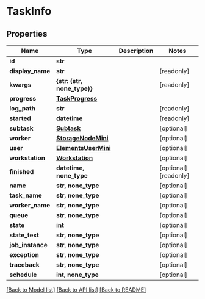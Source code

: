 # TaskInfo


## Properties

Name | Type | Description | Notes
------------ | ------------- | ------------- | -------------
**id** | **str** |  | 
**display_name** | **str** |  | [readonly] 
**kwargs** | **{str: (str, none_type)}** |  | [readonly] 
**progress** | [**TaskProgress**](TaskProgress.md) |  | 
**log_path** | **str** |  | [readonly] 
**started** | **datetime** |  | [readonly] 
**subtask** | [**Subtask**](Subtask.md) |  | [optional] 
**worker** | [**StorageNodeMini**](StorageNodeMini.md) |  | [optional] 
**user** | [**ElementsUserMini**](ElementsUserMini.md) |  | [optional] 
**workstation** | [**Workstation**](Workstation.md) |  | [optional] 
**finished** | **datetime, none_type** |  | [optional] [readonly] 
**name** | **str, none_type** |  | [optional] 
**task_name** | **str, none_type** |  | [optional] 
**worker_name** | **str, none_type** |  | [optional] 
**queue** | **str, none_type** |  | [optional] 
**state** | **int** |  | [optional] 
**state_text** | **str, none_type** |  | [optional] 
**job_instance** | **str, none_type** |  | [optional] 
**exception** | **str, none_type** |  | [optional] 
**traceback** | **str, none_type** |  | [optional] 
**schedule** | **int, none_type** |  | [optional] 

[[Back to Model list]](../#documentation-for-models) [[Back to API list]](../#documentation-for-api-endpoints) [[Back to README]](../)


